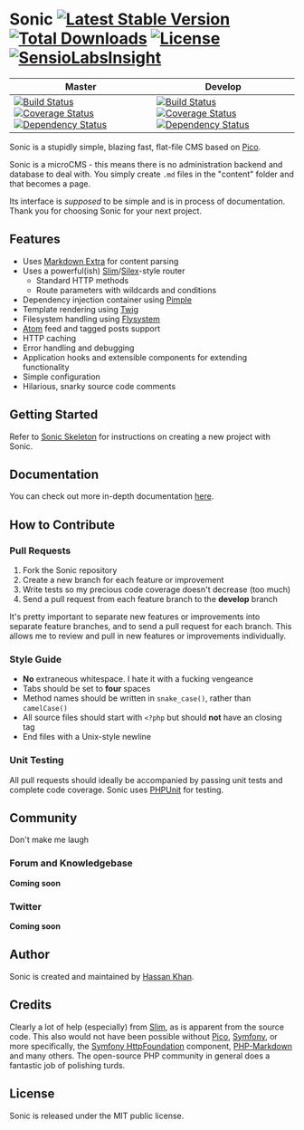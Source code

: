 # Sonic [![Latest Stable Version](https://poser.pugx.org/hassankhan/sonic/v/stable.png)](https://packagist.org/packages/hassankhan/sonic) [![Total Downloads](https://poser.pugx.org/hassankhan/sonic/downloads.png)](https://packagist.org/packages/hassankhan/sonic) [![License](https://poser.pugx.org/hassankhan/sonic/license.png)](https://packagist.org/packages/hassankhan/sonic) [![SensioLabsInsight](https://insight.sensiolabs.com/projects/0c830909-0499-4833-b71e-c3d659ae17fc/mini.png)](https://insight.sensiolabs.com/projects/0c830909-0499-4833-b71e-c3d659ae17fc)

|Master|Develop|
|---|---|
|[![Build Status](https://travis-ci.org/hassankhan/Sonic.png?branch=master)](https://travis-ci.org/hassankhan/Sonic) [![Coverage Status](https://coveralls.io/repos/hassankhan/Sonic/badge.png?branch=master)](https://coveralls.io/r/hassankhan/Sonic?branch=master) [![Dependency Status](https://www.versioneye.com/user/projects/53091b25ec137506ae000016/badge.png)](https://www.versioneye.com/php/hassankhan:sonic/0.6.1)|[![Build Status](https://travis-ci.org/hassankhan/Sonic.png?branch=develop)](https://travis-ci.org/hassankhan/Sonic) [![Coverage Status](https://coveralls.io/repos/hassankhan/Sonic/badge.png?branch=develop)](https://coveralls.io/r/hassankhan/Sonic?branch=develop) [![Dependency Status](https://www.versioneye.com/user/projects/53091b29ec13758aee000040/badge.png)](https://www.versioneye.com/php/hassankhan:sonic/dev-develop)|

Sonic is a stupidly simple, blazing fast, flat-file CMS based on [Pico](//pico.dev7studios.com).

Sonic is a microCMS - this means there is no administration backend and database to deal with. You simply create ``.md`` files in the "content" folder and that becomes a page.

Its interface is _supposed_ to be simple and is in process of documentation. Thank you for choosing Sonic for your next project.

## Features

* Uses [Markdown Extra](//michelf.ca/projects/php-markdown/extra/) for content parsing
* Uses a powerful(ish) [Slim](//slimframework.com/)/[Silex](//silex.sensiolabs.org/)-style router
    * Standard HTTP methods
    * Route parameters with wildcards and conditions
* Dependency injection container using [Pimple](//pimple.sensiolabs.org/)
* Template rendering using [Twig](//twig.sensiolabs.org/)
* Filesystem handling using [Flysystem](//flysystem.thephpleague.com/)
* [Atom](//en.wikipedia.org/wiki/Atom_(standard)) feed and tagged posts support
* HTTP caching
* Error handling and debugging
* Application hooks and extensible components for extending functionality
* Simple configuration
* Hilarious, snarky source code comments

## Getting Started

Refer to [Sonic Skeleton](//github.com/hassankhan/Sonic-Skeleton) for instructions on creating a new project with Sonic.

## Documentation

You can check out more in-depth documentation [here](//github.com/hassankhan/Sonic/wiki/Documentation).

## How to Contribute

### Pull Requests

1. Fork the Sonic repository
2. Create a new branch for each feature or improvement
3. Write tests so my precious code coverage doesn't decrease (too much)
3. Send a pull request from each feature branch to the **develop** branch

It's pretty important to separate new features or improvements into separate feature branches, and to send a pull request for each branch. This allows me to review and pull in new features or improvements individually.

### Style Guide

* **No** extraneous whitespace. I hate it with a fucking vengeance
* Tabs should be set to **four** spaces
* Method names should be written in ``snake_case()``, rather than ``camelCase()``
* All source files should start with ``<?php`` but should **not** have an closing tag
* End files with a Unix-style newline

### Unit Testing

All pull requests should ideally be accompanied by passing unit tests and complete code coverage. Sonic uses [PHPUnit](//github.com/sebastianbergmann/phpunit/) for testing.

## Community

Don't make me laugh

### Forum and Knowledgebase

**Coming soon**

### Twitter

**Coming soon**

## Author

Sonic is created and maintained by [Hassan Khan](//hassankhan.me).

## Credits

Clearly a lot of help (especially) from [Slim](//slimframework.com/), as is apparent from the source code. This also would not have been possible without [Pico](//pico.dev7studios.com/), [Symfony](//symfony.com/), or more specifically, the [Symfony HttpFoundation](//symfony.com/doc/current/components/http_foundation/introduction.html) component, [PHP-Markdown](//michelf.ca/projects/php-markdown/) and many others. The open-source PHP community in general does a fantastic job of polishing turds.

## License

Sonic is released under the MIT public license.
